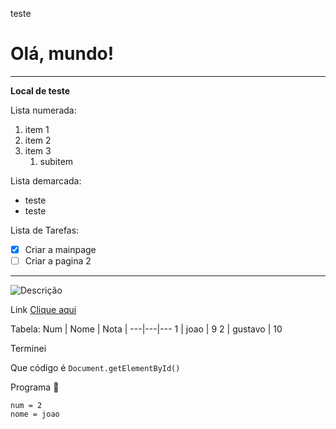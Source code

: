  teste
 # Olá, mundo!
---
**Local  de teste**

Lista numerada:
1. item 1
1. item 2
1. item 3
   1. subitem

Lista demarcada:
 * teste
 * teste 

Lista de Tarefas:
- [x] Criar a mainpage
- [ ] Criar a pagina 2
---
![Descrição](https://github.com/user-attachments/assets/48d20bb3-4ff9-45d2-88c8-17fd3aaf9699)

Link
[Clique aqui](https://www.youtube.com)

Tabela:
Num | Nome | Nota |
---|---|---
1 | joao | 9
2 | gustavo | 10

Terminei

Que código é `Document.getElementById()`

Programa 🧮
```
num = 2
nome = joao
```

